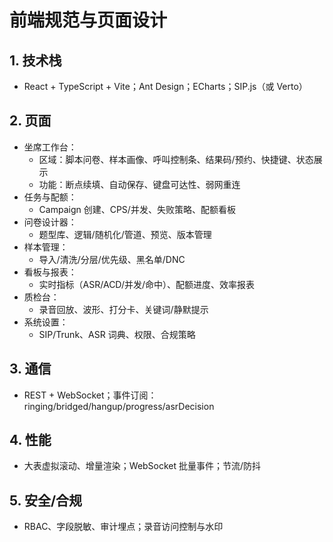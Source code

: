 # 前端规范与页面设计

## 1. 技术栈
- React + TypeScript + Vite；Ant Design；ECharts；SIP.js（或 Verto）

## 2. 页面
- 坐席工作台：
  - 区域：脚本问卷、样本画像、呼叫控制条、结果码/预约、快捷键、状态展示
  - 功能：断点续填、自动保存、键盘可达性、弱网重连
- 任务与配额：
  - Campaign 创建、CPS/并发、失败策略、配额看板
- 问卷设计器：
  - 题型库、逻辑/随机化/管道、预览、版本管理
- 样本管理：
  - 导入/清洗/分层/优先级、黑名单/DNC
- 看板与报表：
  - 实时指标（ASR/ACD/并发/命中）、配额进度、效率报表
- 质检台：
  - 录音回放、波形、打分卡、关键词/静默提示
- 系统设置：
  - SIP/Trunk、ASR 词典、权限、合规策略

## 3. 通信
- REST + WebSocket；事件订阅：ringing/bridged/hangup/progress/asrDecision

## 4. 性能
- 大表虚拟滚动、增量渲染；WebSocket 批量事件；节流/防抖

## 5. 安全/合规
- RBAC、字段脱敏、审计埋点；录音访问控制与水印